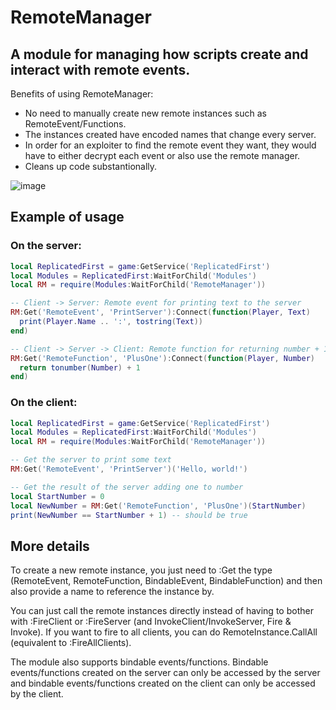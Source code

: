 # RemoteManager
## A module for managing how scripts create and interact with remote events. 

Benefits of using RemoteManager:
- No need to manually create new remote instances such as RemoteEvent/Functions.
- The instances created have encoded names that change every server.
- In order for an exploiter to find the remote event they want, they would have to either decrypt each event or also use the remote manager.
- Cleans up code substantionally.

![image](https://user-images.githubusercontent.com/71572372/147087358-03f36818-7ac2-4415-a9c6-c6fdda8bfa6f.png)

## Example of usage

### On the server:
```lua
local ReplicatedFirst = game:GetService('ReplicatedFirst')
local Modules = ReplicatedFirst:WaitForChild('Modules')
local RM = require(Modules:WaitForChild('RemoteManager'))

-- Client -> Server: Remote event for printing text to the server
RM:Get('RemoteEvent', 'PrintServer'):Connect(function(Player, Text)
  print(Player.Name .. ':', tostring(Text))
end)

-- Client -> Server -> Client: Remote function for returning number + 1
RM:Get('RemoteFunction', 'PlusOne'):Connect(function(Player, Number)
  return tonumber(Number) + 1
end)
```
### On the client:
```lua
local ReplicatedFirst = game:GetService('ReplicatedFirst')
local Modules = ReplicatedFirst:WaitForChild('Modules')
local RM = require(Modules:WaitForChild('RemoteManager'))

-- Get the server to print some text
RM:Get('RemoteEvent', 'PrintServer')('Hello, world!')

-- Get the result of the server adding one to number
local StartNumber = 0
local NewNumber = RM:Get('RemoteFunction', 'PlusOne')(StartNumber)
print(NewNumber == StartNumber + 1) -- should be true
```

## More details

To create a new remote instance, you just need to :Get the type (RemoteEvent, RemoteFunction, BindableEvent, BindableFunction) and then also provide a name to reference the instance by.

You can just call the remote instances directly instead of having to bother with :FireClient or :FireServer (and InvokeClient/InvokeServer, Fire & Invoke).
If you want to fire to all clients, you can do RemoteInstance.CallAll (equivalent to :FireAllClients).

The module also supports bindable events/functions. Bindable events/functions created on the server can only be accessed by the server and bindable events/functions created on the client can only be accessed by the client.
